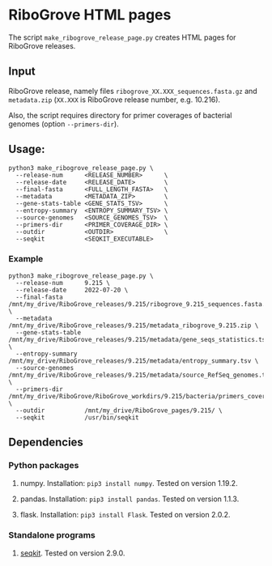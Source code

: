
# RiboGrove HTML pages

The script `make_ribogrove_release_page.py` creates HTML pages for RiboGrove releases.

## Input

RiboGrove release, namely files `ribogrove_XX.XXX_sequences.fasta.gz` and `metadata.zip` (`XX.XXX` is RiboGrove release number, e.g. 10.216).

Also, the script requires directory for primer coverages of bacterial genomes (option `--primers-dir`).

## Usage:

```
python3 make_ribogrove_release_page.py \
  --release-num      <RELEASE_NUMBER>      \
  --release-date     <RELEASE_DATE>        \
  --final-fasta      <FULL_LENGTH_FASTA>   \
  --metadata         <METADATA_ZIP>        \
  --gene-stats-table <GENE_STATS_TSV>      \
  --entropy-summary  <ENTROPY_SUMMARY_TSV> \
  --source-genomes   <SOURCE_GENOMES_TSV>  \
  --primers-dir      <PRIMER_COVERAGE_DIR> \
  --outdir           <OUTDIR>              \
  --seqkit           <SEQKIT_EXECUTABLE>
```

### Example

```
python3 make_ribogrove_release_page.py \
  --release-num      9.215 \
  --release-date     2022-07-20 \
  --final-fasta      /mnt/my_drive/RiboGrove_releases/9.215/ribogrove_9.215_sequences.fasta.gz \
  --metadata         /mnt/my_drive/RiboGrove_releases/9.215/metadata_ribogrove_9.215.zip \
  --gene-stats-table /mnt/my_drive/RiboGrove_releases/9.215/metadata/gene_seqs_statistics.tsv \
  --entropy-summary  /mnt/my_drive/RiboGrove_releases/9.215/metadata/entropy_summary.tsv \
  --source-genomes   /mnt/my_drive/RiboGrove_releases/9.215/metadata/source_RefSeq_genomes.tsv \
  --primers-dir      /mnt/my_drive/RiboGrove/RiboGrove_workdirs/9.215/bacteria/primers_coverage \
  --outdir           /mnt/my_drive/RiboGrove_pages/9.215/ \
  --seqkit           /usr/bin/seqkit
```


## Dependencies

### Python packages

1. numpy. Installation: `pip3 install numpy`. Tested on version 1.19.2.

2. pandas. Installation: `pip3 install pandas`. Tested on version 1.1.3.

3. flask. Installation: `pip3 install Flask`. Tested on version 2.0.2.

### Standalone programs

1. [seqkit](https://github.com/shenwei356/seqkit). Tested on version 2.9.0.
